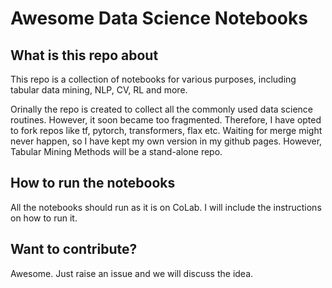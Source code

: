 # Awesome Data Science Notebooks

## What is this repo about
This repo is a collection of notebooks for various purposes, including tabular data mining, NLP, CV, RL and more. 

Orinally the repo is created to collect all the commonly used data science routines. However, it soon became too fragmented. Therefore, I have opted to fork repos like tf, pytorch, transformers, flax etc. Waiting for merge might never happen, so I have kept my own version in my github pages. However, Tabular Mining Methods will be a stand-alone repo. 

## How to run the notebooks
All the notebooks should run as it is on CoLab. I will include the instructions on how to run it.

## Want to contribute? 
Awesome. Just raise an issue and we will discuss the idea. 
